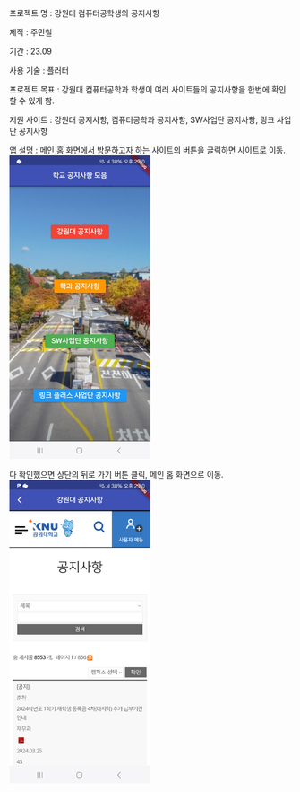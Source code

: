 프로젝트 명 : 강원대 컴퓨터공학생의 공지사항

제작 : 주민철

기간 : 23.09

사용 기술 : 플러터

프로젝트 목표 : 강원대 컴퓨터공학과 학생이 여러 사이트들의 공지사항을 한번에 확인할 수 있게 함.

지원 사이트 : 강원대 공지사항, 컴퓨터공학과 공지사항, SW사업단 공지사항, 링크 사업단 공지사항

앱 설명 : 메인 홈 화면에서 방문하고자 하는 사이트의 버튼을 글릭하면 사이트로 이동. 
<img src = "https://github.com/joominchul/school_notice/blob/master/intern/school/%EB%A9%94%EC%9D%B8%20%ED%99%88%ED%99%94%EB%A9%B4.jpg?raw=true" width="50%"></img>

다 확인했으면 상단의 뒤로 가기 버튼 클릭, 메인 홈 화면으로 이동.
<img src = "https://github.com/joominchul/school_notice/blob/master/intern/school/%EA%B0%95%EC%9B%90%EB%8C%80%20%EA%B3%B5%EC%A7%80%EC%82%AC%ED%95%AD.jpg?raw=true" width="50%"></img>

